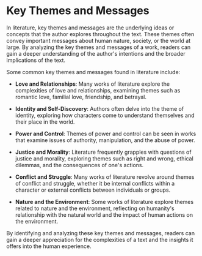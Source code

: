 <h1>Key Themes and Messages</h1>
<p>In literature, key themes and messages are the underlying ideas or concepts that the author explores throughout the text. These themes often convey important messages about human nature, society, or the world at large. By analyzing the key themes and messages of a work, readers can gain a deeper understanding of the author's intentions and the broader implications of the text.</p>
<p>Some common key themes and messages found in literature include:</p>
<ul>
<li>
<p><strong>Love and Relationships</strong>: Many works of literature explore the complexities of love and relationships, examining themes such as romantic love, familial love, friendship, and betrayal.</p>
</li>
<li>
<p><strong>Identity and Self-Discovery</strong>: Authors often delve into the theme of identity, exploring how characters come to understand themselves and their place in the world.</p>
</li>
<li>
<p><strong>Power and Control</strong>: Themes of power and control can be seen in works that examine issues of authority, manipulation, and the abuse of power.</p>
</li>
<li>
<p><strong>Justice and Morality</strong>: Literature frequently grapples with questions of justice and morality, exploring themes such as right and wrong, ethical dilemmas, and the consequences of one's actions.</p>
</li>
<li>
<p><strong>Conflict and Struggle</strong>: Many works of literature revolve around themes of conflict and struggle, whether it be internal conflicts within a character or external conflicts between individuals or groups.</p>
</li>
<li>
<p><strong>Nature and the Environment</strong>: Some works of literature explore themes related to nature and the environment, reflecting on humanity's relationship with the natural world and the impact of human actions on the environment.</p>
</li>
</ul>
<p>By identifying and analyzing these key themes and messages, readers can gain a deeper appreciation for the complexities of a text and the insights it offers into the human experience.</p>